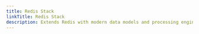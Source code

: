 ```yaml
---
title: Redis Stack
linkTitle: Redis Stack
description: Extends Redis with modern data models and processing engines
---
```


